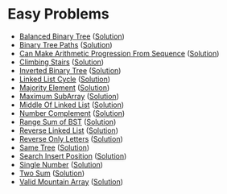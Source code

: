 # Easy Problems
- [Balanced Binary Tree](https://leetcode.com/problems/balanced-binary-tree/) ([Solution](https://github.com/martinock/leetcode-solution/blob/master/easy/balanced-binary-tree.cpp))
- [Binary Tree Paths](https://leetcode.com/problems/binary-tree-paths/) ([Solution](https://github.com/martinock/leetcode-solution/blob/master/easy/binary-tree-paths.go))
- [Can Make Arithmetic Progression From Sequence](https://leetcode.com/problems/can-make-arithmetic-progression-from-sequence/) ([Solution](https://github.com/martinock/leetcode-solution/blob/master/easy/can-make-arithmetic-progression-from-sequence.cpp))
- [Climbing Stairs](https://leetcode.com/problems/climbing-stairs/) ([Solution](https://github.com/martinock/leetcode-solution/blob/master/easy/climbing-stairs.cpp))
- [Inverted Binary Tree](https://leetcode.com/problems/invert-binary-tree/) ([Solution](https://github.com/martinock/leetcode-solution/blob/master/easy/inverted-binary-tree.cpp))
- [Linked List Cycle](https://leetcode.com/problems/linked-list-cycle/) ([Solution](https://github.com/martinock/leetcode-solution/blob/master/easy/linked-list-cycle.cpp))
- [Majority Element](https://leetcode.com/problems/majority-element/) ([Solution](https://github.com/martinock/leetcode-solution/blob/master/easy/majority-element.go))
- [Maximum SubArray](https://leetcode.com/problems/maximum-subarray/) ([Solution](https://github.com/martinock/leetcode-solution/blob/master/easy/maximum-subarray.cpp))
- [Middle Of Linked List](https://leetcode.com/problems/middle-of-the-linked-list/) ([Solution](https://github.com/martinock/leetcode-solution/blob/master/easy/middle-of-linked-list.cpp))
- [Number Complement](https://leetcode.com/problems/number-complement/) ([Solution](https://github.com/martinock/leetcode-solution/blob/master/easy/number-complement.cpp))
- [Range Sum of BST](https://leetcode.com/problems/range-sum-of-bst/) ([Solution](https://github.com/martinock/leetcode-solution/blob/master/easy/range-sum-of-bst.cpp))
- [Reverse Linked List](https://leetcode.com/problems/reverse-linked-list/submissions/) ([Solution](https://github.com/martinock/leetcode-solution/blob/master/easy/reverse-linked-list.cpp))
- [Reverse Only Letters](https://leetcode.com/problems/reverse-only-letters/) ([Solution](https://github.com/martinock/leetcode-solution/blob/master/easy/reverse-only-letters.cpp))
- [Same Tree](https://leetcode.com/problems/same-tree/submissions/) ([Solution](https://github.com/martinock/leetcode-solution/blob/master/easy/same-tree.cpp))
- [Search Insert Position](https://leetcode.com/problems/search-insert-position/) ([Solution](https://github.com/martinock/leetcode-solution/blob/master/easy/search-insert-position.cpp))
- [Single Number](https://leetcode.com/problems/single-number/submissions/) ([Solution](https://github.com/martinock/leetcode-solution/blob/master/easy/single-number.go))
- [Two Sum](https://leetcode.com/problems/two-sum/) ([Solution](https://github.com/martinock/leetcode-solution/blob/master/easy/two-sum.go))
- [Valid Mountain Array](https://leetcode.com/problems/valid-mountain-array/) ([Solution](https://github.com/martinock/leetcode-solution/blob/master/easy/valid-mountain-array.cpp))